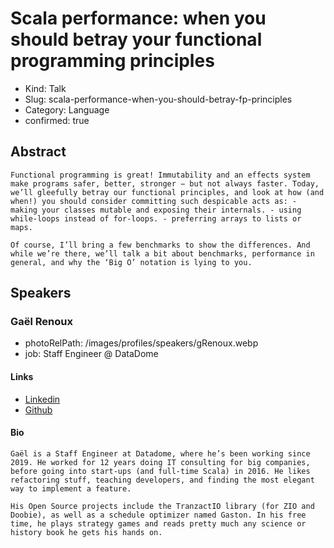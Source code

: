 # Scala performance: when you should betray your functional programming principles

- Kind: Talk
- Slug: scala-performance-when-you-should-betray-fp-principles
- Category: Language
- confirmed: true

## Abstract

```
Functional programming is great! Immutability and an effects system make programs safer, better, stronger − but not always faster. Today, we’ll gleefully betray our functional principles, and look at how (and when!) you should consider committing such despicable acts as: - making your classes mutable and exposing their internals. - using while-loops instead of for-loops. - preferring arrays to lists or maps.

Of course, I’ll bring a few benchmarks to show the differences. And while we’re there, we’ll talk a bit about benchmarks, performance in general, and why the ‘Big O’ notation is lying to you.
```

## Speakers

### Gaël Renoux

- photoRelPath: /images/profiles/speakers/gRenoux.webp
- job: Staff Engineer @ DataDome

#### Links

- [Linkedin](https://www.linkedin.com/in/gaël-renoux-71956013/)
- [Github](https://github.com/gaelrenoux)

#### Bio

```
Gaël is a Staff Engineer at Datadome, where he’s been working since 2019. He worked for 12 years doing IT consulting for big companies, before going into start-ups (and full-time Scala) in 2016. He likes refactoring stuff, teaching developers, and finding the most elegant way to implement a feature.

His Open Source projects include the TranzactIO library (for ZIO and Doobie), as well as a schedule optimizer named Gaston. In his free time, he plays strategy games and reads pretty much any science or history book he gets his hands on.
```
